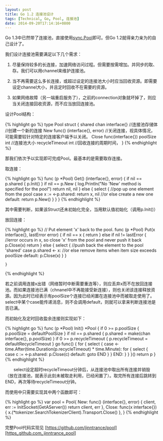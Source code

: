 ```yaml
---
layout: post
title: Go 1.2 连接池设计
tags: [Technical, Go, Pool, 连接池]
date: 2014-09-20T17:14:16+0800
---
```


Go 1.3中已然带了连接池，直接使用[sync.Pool][]即可。但Go 1.2就得亲力亲为的自己设计了。  


我们设计连接池需要满足以下几个需求：

1. 尽量保持较多的长连接，加速网络访问过程。但需要按需增加。并同步的取、存。我们可以用channel来维护连接池。　　　

2. 当不再需要这么多长连接，或超过设定的连接池大小时应当回收资源。即需要设定channel大小，并且定时回收不在需要的资源。　　　

3. 如果网络故障（另一端重启服务了），之前的connection对象就坏掉了，则应当关闭连接回收资源，而不应当放回连接池。　  


设计Pool结构：

{% highlight go %}
    type Pool struct {
        shared chan interface{} //连接池存储体
        //创建一个新的连接
        New func() (interface{}, error) 
        //关闭连接，视具体情况，可能需要较针对特定的连接客户端予以关闭。
        Close          func(interface{})
        poolSize       int //连接池大小
        recycleTimeout int  //回收连接的周期时间，
    }
{% endhighlight %}

那我们依次予以实现即可完成Pool。最基本的是需要取存连接。

取连接：

{% highlight go %}
    func (p *Pool) Get() (interface{}, error) {
        if nil == p.shared {
            p.Init()
        }
        if nil == p.New {
            log.Println("No 'New' method is specified for the pool")
            return nil, nil
        } else {
            select {
            //pop up one element from the pool
            case x := <-p.shared:
                return x, nil
                //or else create a new one
            default:
                return p.New()
            }
        }
    }
{% endhighlight %}

其中需要判断，如果该Struct还未初始化完全，当用默认值初始化（调用p.Init()）

放回连接：

{% highlight go %}
    // Put element 'x' back to the pool.
    func (p *Pool) Put(x interface{}, lastError error) {
        if nil == x {
            return
        } else if nil != lastError {
            //error occurs in x, so close 'x' from the pool and never push it back
            p.Close(x)
            return
        } else {
            select {
            //push back the element to the pool 'shared'
            case p.shared <- x:
            //or else remove items when item size exceeds poolSize
            default:
                p.Close(x)
            }
        }
                                                     
    }
{% endhighlight %}

若之前调用连接x出错（网络暂时中断需要重连等），则应丢弃x而不在放回连接池。而如果连接池已满（chnanel中不再能接受新连接），则也关闭该连接释放资源。因为此时已经表示有poolSize个连接已经闲置在连接池中而被取走使用了。select中某个case能传递消息，则不会调用default，则就可以拿来判断连接池是否已满。　　　　

而初始化及定时回收盈余连接则实现如下：

{% highlight go %}
    func (p *Pool) Init() *Pool {
        if 0 >= p.poolSize {
            p.poolSize = defaultPoolSize
        }
        if nil == p.shared {
            p.shared = make(chan interface{}, p.poolSize)
        }
        if 0 >= p.recycleTimeout {
            p.recycleTimeout = defaultRecycleTimeout
        }
        go func() {
            for {
                select {
                case <-time.After(time.Duration(p.recycleTimeout) * time.Minute):
                    for {
                        select {
                        case c := <-p.shared:
                            p.Close(c)
                        default:
                            goto END
                        }
                    }
                END:
                }
            }
        }()
        return p
    }
{% endhighlight %}

　　select设定超时recycleTimeout分钟后，从连接池中取出所有连接并销毁（放在连接池，就表示此刻未被取走利用，已经闲置了）。取完所有连接后跳转到END，再次等待recycleTimeout分钟。　　　

而使用中只需要实现其中两个函数即可：

{% highlight go %}
    var pool = Pool{
        New: func() (interface{}, error) {
            client, err := InitSocket(GetAServer())
            return client, err
        },
        Close: func(x interface{}) {
            x.(*tokenizer.SearchTokenizerClient).Transport.Close()
        },
    }
{% endhighlight %}

完整Pool代码实现见 [https://github.com/jinntrance/pool][https_github.com_jinntrance_pool]


[sync.Pool]: http://golang.org/pkg/sync/#Pool
[https_github.com_jinntrance_pool]: https://github.com/jinntrance/pool